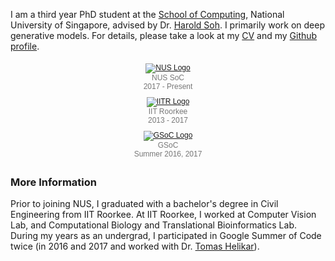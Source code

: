 I am a third year PhD student at the [School of Computing](https://www.comp.nus.edu.sg/), National University of Singapore, advised by Dr. [Harold Soh](https://haroldsoh.com/). I primarily work on deep generative models. For details, please take a look at my [CV](https://drive.google.com/open?id=1T9tMY1NQQTTFE2sIYXjuVDUIufE5xXB6) and my [Github profile](https://github.com/abdulfatir).

<style type="text/css">
.logotext {
  font-family:Helvetica, Arial, sans-serif;
  font-size:12px;
  font-weight:normal;
  padding:5px 10px;
  overflow:hidden;
  color:#777;
  text-align: center;
  word-break:normal;
  }
</style>

<div class="container">
  <div class="row">
    <div class="col-md-2 logotext">
      <a href="https://www.comp.nus.edu.sg/" target="_blank"><img style="width: auto; height: auto; max-height: 80px;" 
        src="{{site.base}}/images/logos/nus.jpg" alt="NUS Logo"/></a>
      <br /> NUS SoC<br/>2017 - Present
    </div>
    <div class="col-md-2 logotext">
      <a href="https://www.iitr.ac.in/" target="_blank"><img style="width: auto; height: auto; max-height: 80px;" 
        src="{{site.base}}/images/logos/iitr.jpg" alt="IITR Logo"/></a>
      <br /> IIT Roorkee<br/>2013 - 2017
    </div>
    <div class="col-md-2 logotext">
      <a href="https://summerofcode.withgoogle.com/" target="_blank"><img style="width: auto; height: auto; max-height: 80px;" 
        src="{{site.base}}/images/logos/gsoc.png" alt="GSoC Logo"/></a>
      <br /> GSoC<br/>Summer 2016, 2017
    </div>
  </div>
</div>

### More Information

Prior to joining NUS, I graduated with a bachelor's degree in Civil Engineering from IIT Roorkee. At IIT Roorkee, I worked at Computer Vision Lab, and Computational Biology and Translational Bioinformatics Lab. During my years as an undergrad, I participated in Google Summer of Code twice (in 2016 and 2017 and worked with Dr. [Tomas Helikar](http://helikarlab.org/)).
